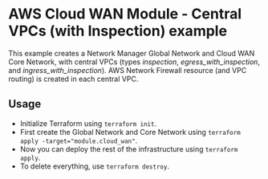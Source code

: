 # AWS Cloud WAN Module - Central VPCs (with Inspection) example

This example creates a Network Manager Global Network and Cloud WAN Core Network, with central VPCs (types *inspection*, *egress_with_inspection*, and *ingress_with_inspection*). AWS Network Firewall resource (and VPC routing) is created in each central VPC.

## Usage

- Initialize Terraform using `terraform init`.
- First create the Global Network and Core Network using `terraform apply -target="module.cloud_wan"`.
- Now you can deploy the rest of the infrastructure using `terraform apply`.
- To delete everything, use `terraform destroy`.